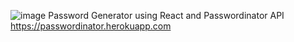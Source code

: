 ![image](https://user-images.githubusercontent.com/72770316/202014834-f0642b1a-3c51-4a77-a0cc-c94b4e593700.png)
Password Generator using React and Passwordinator API
https://passwordinator.herokuapp.com
